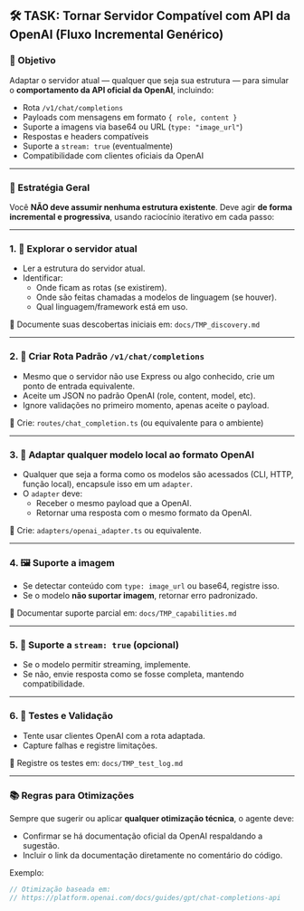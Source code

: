 ## 🛠️ TASK: Tornar Servidor Compatível com API da OpenAI (Fluxo Incremental Genérico)

### 🎯 Objetivo

Adaptar o servidor atual — qualquer que seja sua estrutura — para simular o **comportamento da API oficial da OpenAI**, incluindo:

- Rota `/v1/chat/completions`
- Payloads com mensagens em formato `{ role, content }`
- Suporte a imagens via base64 ou URL (`type: "image_url"`)
- Respostas e headers compatíveis
- Suporte a `stream: true` (eventualmente)
- Compatibilidade com clientes oficiais da OpenAI

---

### 🧠 Estratégia Geral

Você **NÃO deve assumir nenhuma estrutura existente**. Deve agir **de forma incremental e progressiva**, usando raciocínio iterativo em cada passo:

---

### 1. 📁 Explorar o servidor atual

- Ler a estrutura do servidor atual.
- Identificar:
  - Onde ficam as rotas (se existirem).
  - Onde são feitas chamadas a modelos de linguagem (se houver).
  - Qual linguagem/framework está em uso.

📄 Documente suas descobertas iniciais em:
`docs/TMP_discovery.md`

---

### 2. 🚧 Criar Rota Padrão `/v1/chat/completions`

- Mesmo que o servidor não use Express ou algo conhecido, crie um ponto de entrada equivalente.
- Aceite um JSON no padrão OpenAI (role, content, model, etc).
- Ignore validações no primeiro momento, apenas aceite o payload.

📄 Crie: `routes/chat_completion.ts` (ou equivalente para o ambiente)

---

### 3. 🧩 Adaptar qualquer modelo local ao formato OpenAI

- Qualquer que seja a forma como os modelos são acessados (CLI, HTTP, função local), encapsule isso em um `adapter`.
- O `adapter` deve:
  - Receber o mesmo payload que a OpenAI.
  - Retornar uma resposta com o mesmo formato da OpenAI.

📄 Crie: `adapters/openai_adapter.ts` ou equivalente.

---

### 4. 🖼️ Suporte a imagem

- Se detectar conteúdo com `type: image_url` ou base64, registre isso.
- Se o modelo **não suportar imagem**, retornar erro padronizado.

📄 Documentar suporte parcial em: `docs/TMP_capabilities.md`

---

### 5. 🔁 Suporte a `stream: true` (opcional)

- Se o modelo permitir streaming, implemente.
- Se não, envie resposta como se fosse completa, mantendo compatibilidade.

---

### 6. 🧪 Testes e Validação

- Tente usar clientes OpenAI com a rota adaptada.
- Capture falhas e registre limitações.

📄 Registre os testes em: `docs/TMP_test_log.md`

---

### 📚 Regras para Otimizações

Sempre que sugerir ou aplicar **qualquer otimização técnica**, o agente deve:

- Confirmar se há documentação oficial da OpenAI respaldando a sugestão.
- Incluir o link da documentação diretamente no comentário do código.

Exemplo:

```ts
// Otimização baseada em:
// https://platform.openai.com/docs/guides/gpt/chat-completions-api
